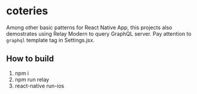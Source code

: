 # coteries

Among other basic patterns for React Native App, this projects also demostrates using Relay Modern to query GraphQL server. Pay attention to <code>graphql</code> template tag in Settings.jsx.

## How to build
1. npm i 
1. npm run relay
2. react-native run-ios
